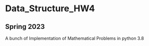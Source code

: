 # Data_Structure_HW4
## Spring 2023
A bunch of Implementation of Mathematical Problems in python 3.8
 
